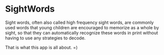 # SightWords

Sight words, often also called high frequency sight words, are commonly used words that young children are encouraged to memorize as a whole by sight, so that they can automatically recognize these words in print without having to use any strategies to decode.

That is what this app is all about. =)